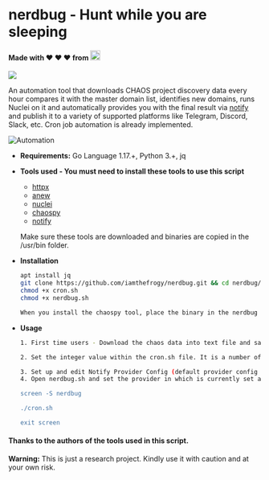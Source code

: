 # nerdbug - Hunt while you are sleeping
<h4 align="left"> Made with ❤️ ❤️ ❤️ from <img src="https://user-images.githubusercontent.com/8291014/145205748-5530f102-9102-4659-a141-21872f237c57.png" alt="frogy" height=20px> </h4>

![](https://visitor-badge.glitch.me/badge?page_id=iamthefrogy.nerdbug)<a href="https://twitter.com/iamthefrogy"> </a>

An automation tool that downloads CHAOS project discovery data every hour compares it with the master domain list, identifies new domains, runs Nuclei on it and automatically provides you with the final result via [notify](https://github.com/projectdiscovery/notify) and publish it to a variety of supported platforms like Telegram, Discord, Slack, etc. Cron job automation is already implemented. <br/>

![Automation](https://user-images.githubusercontent.com/8291014/123051721-f6734900-d3f9-11eb-846d-9721790b8951.png)

+ **Requirements:** Go Language 1.17.+, Python 3.+, jq
+ **Tools used - You must need to install these tools to use this script**<br/>

  + [httpx](https://github.com/projectdiscovery/httpx)
  + [anew](https://github.com/tomnomnom/anew)
  + [nuclei](https://github.com/projectdiscovery/nuclei)
  + [chaospy](https://github.com/PhotonBolt/chaospy)
  + [notify](https://github.com/projectdiscovery/notify)
  
  Make sure these tools are downloaded and binaries are copied in the /usr/bin folder.
  
+ **Installation**

    ```sh
    apt install jq
    git clone https://github.com/iamthefrogy/nerdbug.git && cd nerdbug/ 
    chmod +x cron.sh
    chmod +x nerdbug.sh
    
    When you install the chaospy tool, place the binary in the nerdbug folder.
    ```
    
+ **Usage**

    ```sh
    1. First time users - Download the chaos data into text file and save it as alltargets.txtls. Plenty of methods out there for this.
    
    2. Set the integer value within the cron.sh file. It is a number of hours you want to automate this script in the background. Currently set to 3600 seconds means an hour. (SCREEN).    
    
    3. Set up and edit Notify Provider Config (default provider config file can be created at $HOME/.config/notify/provider-config.yaml) to suit your needs (support single / multiple providers where do you want to send the notification to)
    4. Open nerdbug.sh and set the provider in which is currently set as notify -provider <<provider to send the notification to (eg. telegram,discord,slack)>>
   
   screen -S nerdbug
   
   ./cron.sh
   
   exit screen
    ```
#### Thanks to the authors of the tools used in this script.

**Warning:** This is just a research project. Kindly use it with caution and at your own risk.
